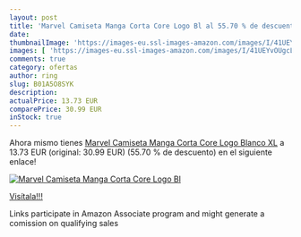 ```yaml
---
layout: post
title: 'Marvel Camiseta Manga Corta Core Logo Bl al 55.70 % de descuento'
date: 
thumbnailImage: 'https://images-eu.ssl-images-amazon.com/images/I/41UEYvOUgcL._SL200_.jpg'
images: [ 'https://images-eu.ssl-images-amazon.com/images/I/41UEYvOUgcL._SL200_.jpg' ]
comments: true
category: ofertas
author: ring
slug: B01A5O8SYK
description:
actualPrice: 13.73 EUR
comparePrice: 30.99 EUR
inStock: true
---
```


Ahora mismo tienes [Marvel Camiseta Manga Corta Core Logo Blanco XL](https://www.amazon.es/dp/B01A5O8SYK/?tag=tolees-21) a 13.73 EUR (original: 30.99 EUR) (55.70 %  de descuento) en el siguiente enlace!

[![Marvel Camiseta Manga Corta Core Logo Bl](https://images-eu.ssl-images-amazon.com/images/I/41UEYvOUgcL._SL200_.jpg)](https://www.amazon.es/dp/B01A5O8SYK/?tag=tolees-21)

[Visítala!!!](https://www.amazon.es/dp/B01A5O8SYK/?tag=tolees-21)

Links participate in Amazon Associate program and might generate a comission on qualifying sales
